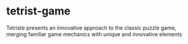 # tetrist-game
Tetriste presents an innovative approach to the classic puzzle game, merging familiar game mechanics with unique and innovative elements
